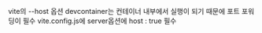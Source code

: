 vite의 --host 옵션
devcontainer는 컨테이너 내부에서 실행이 되기 때문에 포트 포워딩이 필수
vite.config.js에 server옵션에 host : true 필수

